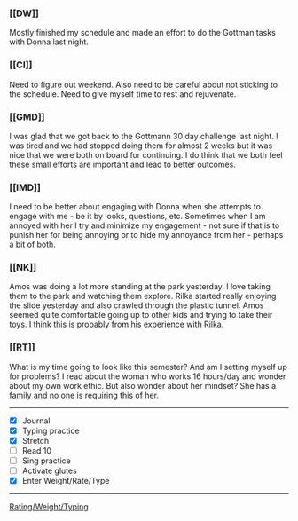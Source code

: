 ### [[DW]]
Mostly finished my schedule and made an effort to do the Gottman tasks with Donna last night.

### [[CI]]
Need to figure out weekend. Also need to be careful about not sticking to the schedule. Need to give myself time to rest and rejuvenate.

### [[GMD]]
I was glad that we got back to the Gottmann 30 day challenge last night. I was tired and we had stopped doing them for almost 2 weeks but it was nice that we were both on board for continuing. I do think that we both feel these small efforts are important and lead to better outcomes.

### [[IMD]]
I need to be better about engaging with Donna when she attempts to engage with me - be it by looks, questions, etc. Sometimes when I am annoyed with her I try and minimize my engagement - not sure if that is to punish her for being annoying or to hide my annoyance from her - perhaps a bit of both.

### [[NK]]
Amos was doing a lot more standing at the park yesterday. I love taking them to the park and watching them explore. Rilka started really enjoying the slide yesterday and also crawled through the plastic tunnel. Amos seemed quite comfortable going up to other kids and trying to take their toys. I think this is probably from his experience with Rilka.

### [[RT]]
What is my time going to look like this semester? And am I setting myself up for problems? I read about the woman who works 16 hours/day and wonder about my own work ethic. But also wonder about her mindset? She has a family and no one is requiring this of her. 

---
- [x] Journal
- [x] Typing practice
- [x] Stretch
- [ ] Read 10
- [ ] Sing practice
- [ ] Activate glutes
- [x] Enter Weight/Rate/Type
---

[Rating/Weight/Typing](https://docs.google.com/spreadsheets/d/1p6cinTqipnxyiSCgPBAWp2cAHA5q6P0NL58bNCxedCY/edit#gid=0)
